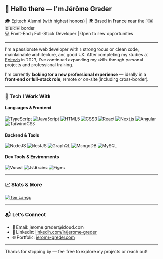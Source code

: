 ## 👋 Hello there — I'm Jérôme Greder

🎓 Epitech Alumni (with highest honors) | 🌍 Based in France near the 🇫🇷🇩🇪🇨🇭 border  
💻 Front-End / Full-Stack Developer | Open to new opportunities  

---

I'm a passionate web developer with a strong focus on clean code, maintainable architecture, and good UX. After completing my studies at [Epitech](https://www.epitech.eu/) in 2023, I’ve continued expanding my skills through personal projects and professional training.

I'm currently **looking for a new professional experience** — ideally in a **front-end or full-stack role**, remote or on-site (including cross-border).

---

### 🚀 Tech I Work With

#### Languages & Frontend
![TypeScript](https://img.shields.io/badge/typescript-%23007ACC.svg?style=for-the-badge&logo=typescript&logoColor=white)
![JavaScript](https://img.shields.io/badge/javascript-%23323330.svg?style=for-the-badge&logo=javascript&logoColor=%23F7DF1E)
![HTML5](https://img.shields.io/badge/html5-%23E34F26.svg?style=for-the-badge&logo=html5&logoColor=white)
![CSS3](https://img.shields.io/badge/css3-%231572B6.svg?style=for-the-badge&logo=css3&logoColor=white)
![React](https://img.shields.io/badge/react-%2320232a.svg?style=for-the-badge&logo=react&logoColor=%2361DAFB)
![Next.js](https://img.shields.io/badge/next.js-black?style=for-the-badge&logo=next.js)
![Angular](https://img.shields.io/badge/angular-%23DD0031.svg?style=for-the-badge&logo=angular&logoColor=white)
![TailwindCSS](https://img.shields.io/badge/tailwindcss-%2338B2AC.svg?style=for-the-badge&logo=tailwind-css&logoColor=white)

#### Backend & Tools
![NodeJS](https://img.shields.io/badge/node.js-6DA55F?style=for-the-badge&logo=node.js&logoColor=white)
![NestJS](https://img.shields.io/badge/nestjs-%23E0234E.svg?style=for-the-badge&logo=nestjs&logoColor=white)
![GraphQL](https://img.shields.io/badge/-GraphQL-E10098?style=for-the-badge&logo=graphql&logoColor=white)
![MongoDB](https://img.shields.io/badge/MongoDB-%234ea94b.svg?style=for-the-badge&logo=mongodb&logoColor=white)
![MySQL](https://img.shields.io/badge/mysql-4479A1.svg?style=for-the-badge&logo=mysql&logoColor=white)

#### Dev Tools & Environments
![Vercel](https://img.shields.io/badge/vercel-%23000000.svg?style=for-the-badge&logo=vercel&logoColor=white)
![JetBrains](https://img.shields.io/badge/JetBrains_IDEs-%23000000.svg?style=for-the-badge&logo=jetbrains&logoColor=white)
![Figma](https://img.shields.io/badge/figma-%23F24E1E.svg?style=for-the-badge&logo=figma&logoColor=white)

---

### 📈 Stats & More
[![Top Langs](https://github-readme-stats.vercel.app/api/top-langs/?username=Glados1998&layout=compact)](https://github.com/anuraghazra/github-readme-stats)

---

### 📬 Let’s Connect

- 📧 Email: [jerome.greder@icloud.com](mailto:jerome.greder@icloud.com)  
- 💼 LinkedIn: [linkedin.com/in/jerome-greder](https://www.linkedin.com/in/jerome-greder)  
- 🌐 Portfolio: [jerome-greder.com](https://www.jerome-greder.com)

---

Thanks for stopping by — feel free to explore my projects or reach out!
